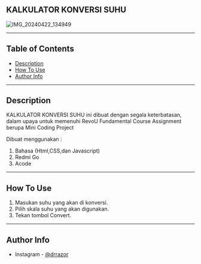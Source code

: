 ## KALKULATOR KONVERSI SUHU

![IMG_20240422_134949](https://github.com/revou-fundamental-course/15-apr-24-ranajatisyahrial/assets/53525226/af3eb52f-fa6c-41b2-a4bb-12c2adc60958)



---

## Table of Contents

- [Description](#description)
- [How To Use](#how-to-use)
- [Author Info](#author-info)

---

## Description

KALKULATOR KONVERSI SUHU ini dibuat dengan segala keterbatasan, dalam upaya untuk memenuhi RevoU Fundamental Course Assignment berupa Mini Coding Project

Dibuat menggunakan :

1. Bahasa (Html,CSS,dan Javascript)
1. Redmi Go
1. Acode

---

## How To Use

1. Masukan suhu yang akan di konversi.
1. Pilih skala suhu yang akan digunakan.
1. Tekan tombol Convert.

---

## Author Info

- Instagram - [@drrazor](https://www.instagram.com/drrazor/)
